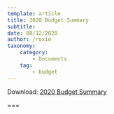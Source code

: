 ```yaml
---
template: article
title: 2020 Budget Summary
subtitle: 
date: 08/12/2020
author: /roxie
taxonomy:
    category:
        - Documents
    tag:
        - budget
---
```


Download: [2020 Budget Summary](Port-of-Alsea-2020-Budget-Summary.pdf)

===


